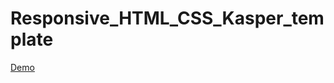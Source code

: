 # Responsive_HTML_CSS_Kasper_template

 <a href="https://atifelsherif.github.io/Responsive_HTML_CSS_Kasper_template-/">Demo<a/>

